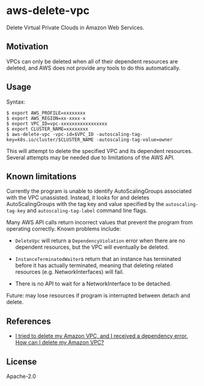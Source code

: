 # aws-delete-vpc

Delete Virtual Private Clouds in Amazon Web Services.

## Motivation

VPCs can only be deleted when all of their dependent resources are deleted, and
AWS does not provide any tools to do this automatically.

## Usage

Syntax:

```console
$ export AWS_PROFILE=xxxxxxxx
$ export AWS_REGION=xx-xxxx-x
$ export VPC_ID=vpc-xxxxxxxxxxxxxxxxx
$ export CLUSTER_NAME=xxxxxxxx
$ aws-delete-vpc -vpc-id=$VPC_ID -autoscaling-tag-key=k8s.io/cluster/$CLUSTER_NAME -autoscaling-tag-value=owner
```

This will attempt to delete the specified VPC and its dependent resources.
Several attempts may be needed due to limitations of the AWS API.

## Known limitations

Currently the program is unable to identify AutoScalingGroups associated with
the VPC unassisted. Instead, it looks for and deletes AutoScalingGroups with the
tag key and value specified by the `autoscaling-tag-key` and
`autoscaling-tag-label` command line flags.

Many AWS API calls return incorrect values that prevent the program from
operating correctly. Known problems include:

* `DeleteVpc` will return a `DependencyViolation` error when there are no
  dependent resources, but the VPC will eventually be deleted.

* `InstanceTerminatedWaiter`s return that an instance has terminated before it
  has actually terminated, meaning that deleting related resources (e.g.
  NetworkInterfaces) will fail.
  
* There is no API to wait for a NetworkInterface to be detached.

Future: may lose resources if program is interrupted between detach and delete.

## References

* [I tried to delete my Amazon VPC, and I received a dependency error. How can I delete my Amazon VPC?](https://aws.amazon.com/premiumsupport/knowledge-center/troubleshoot-dependency-error-delete-vpc/)

## License

Apache-2.0